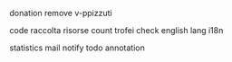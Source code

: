 donation
remove v-ppizzuti

code
raccolta risorse
count trofei
check english lang
i18n

statistics
mail notify
todo annotation

